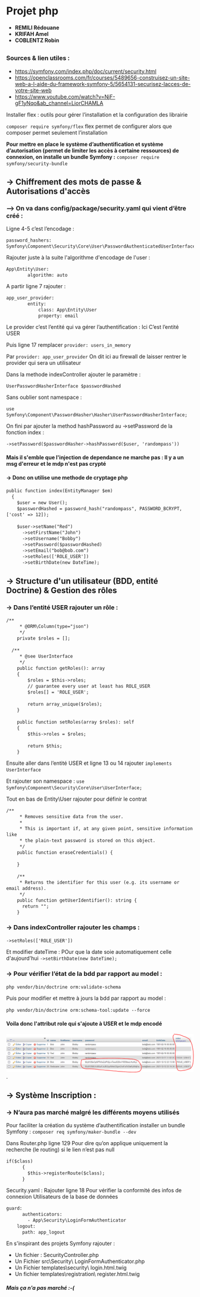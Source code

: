 # Projet php


- **REMILI Rédouane**
- **KRIFAH Amel**  
- **COBLENTZ Robin**

##

### Sources & lien utiles :
- <https://symfony.com/index.php/doc/current/security.html>
- <https://openclassrooms.com/fr/courses/5489656-construisez-un-site-web-a-l-aide-du-framework-symfony-5/5654131-securisez-lacces-de-votre-site-web>
- <https://www.youtube.com/watch?v=NjF-gF1yNqo&ab_channel=LiorCHAMLA>


Installer flex : outils pour gérer l’installation et la configuration des librairie 

`composer require symfony/flex`
flex permet de configurer alors que composer permet seulement l’installation

**Pour mettre en place le système d’authentification et système d’autorisation (permet de limiter les accès à certaine ressources) de connexion, on installe un bundle Symfony :**
`composer require symfony/security-bundle`

## -> Chiffrement des mots de passe & Autorisations d'accès
### --> On va dans config/package/security.yaml qui vient d’être créé :

Ligne 4-5 c’est l’encodage :

```
password_hashers: 
Symfony\Component\Security\Core\User\PasswordAuthenticatedUserInterface:'auto'
```
Rajouter juste à la suite l'algorithme d'encodage de l'user :
```
App\Entity\User:
        algorithm: auto
```

A partir ligne 7 rajouter :  
```
app_user_provider:
        entity:
            class: App\Entity\User
            property: email
```
Le provider c’est l’entité qui va gérer l’authentification : Ici C’est l’entité USER


Puis ligne 17 remplacer 
`provider: users_in_memory`

Par
`provider: app_user_provider`
On dit ici au firewall de laisser rentrer le provider qui sera un utilisateur

Dans la methode indexController ajouter le paramètre :
```
UserPasswordHasherInterface $passwordHashed
```
Sans oublier sont namespace : 
```
use Symfony\Component\PasswordHasher\Hasher\UserPasswordHasherInterface;
```

On fini par ajouter la method hashPassword au ->setPassword de la fonction index :
```
->setPassword($passwordHasher->hashPassword($user, 'randompass'))
```
#### Mais il s'emble que l'injection de dependance ne marche pas : Il y a un msg d'erreur et le mdp n'est pas crypté
#### -> Donc on utilise une methode de cryptage php

```
public function index(EntityManager $em)
  {
    $user = new User();
    $passwordHashed = password_hash("randompass", PASSWORD_BCRYPT,  ['cost' => 12]);

    $user->setName("Red")
      ->setFirstName("John")
      ->setUsername("Bobby")
      ->setPassword($passwordHashed)
      ->setEmail("bob@bob.com")
      ->setRoles(['ROLE_USER'])
      ->setBirthDate(new DateTime);
```

## -> Structure d'un utilisateur (BDD, entité Doctrine) & Gestion des rôles
### ->	Dans l’entité USER rajouter un rôle :
```
/**
     * @ORM\Column(type="json")
     */
    private $roles = [];

  /**
     * @see UserInterface
     */
    public function getRoles(): array
    {
        $roles = $this->roles;
        // guarantee every user at least has ROLE_USER
        $roles[] = 'ROLE_USER';

        return array_unique($roles);
    }

    public function setRoles(array $roles): self
    {
        $this->roles = $roles;

        return $this;
    }
```

Ensuite aller dans l’entité USER et ligne 13 ou 14 rajouter
`implements UserInterface`

Et rajouter son namespace :
`use Symfony\Component\Security\Core\User\UserInterface;`

Tout en bas de Entity\User rajouter pour définir le contrat
```
/**
     * Removes sensitive data from the user.
     *
     * This is important if, at any given point, sensitive information like
     * the plain-text password is stored on this object.
     */
    public function eraseCredentials() {

    }

    /**
     * Returns the identifier for this user (e.g. its username or email address).
     */
    public function getUserIdentifier(): string {
      return "";
    }
```


### -> Dans indexController rajouter les champs :
`->setRoles(['ROLE_USER'])`

Et modifier dateTime : POur que la date soie automatiquement celle d'aujourd'hui
`->setBirthDate(new DateTime);`


### -> Pour vérifier l’état de la bdd par rapport au model : 
`php vendor/bin/doctrine orm:validate-schema`

Puis pour modifier et mettre à jours la bdd par rapport au model : 

`php vendor/bin/doctrine orm:schema-tool:update --force`

#### Voila donc l'attribut role qui s'ajoute à USER et le mdp encodé
![Texte alternatif](/imgReadme/capture.png "Attribut RoleUser").


## -> Système Inscription : 
### -> N’aura pas marché malgré les différents moyens utilisés


Pour faciliter la création du système d’authentification installer un bundle Symfony :
`composer req symfony/maker-bundle --dev`

Dans Router.php ligne 129 Pour dire qu’on applique uniquement la recherche (le routing) si le lien n’est pas null

```
if($class) 
      {
        $this->registerRoute($class);
      }
```

Security.yaml : Rajouter ligne 18
Pour vérifier la conformité des infos de connexion Utilisateurs de la base de données 
```
guard:
      authenticators:
        - App\Security\LoginFormAuthenticator
    logout:
      path: app_logout
```

En s'inspirant des projets Symfony rajouter :
-	Un fichier : SecurityController.php
- Un Fichier src\Security\ LoginFormAuthenticator.php 
- Un Fichier templates\security\ login.html.twig
- Un fichier templates\registration\ register.html.twig

##### Mais ça n'a pas marché :-(


